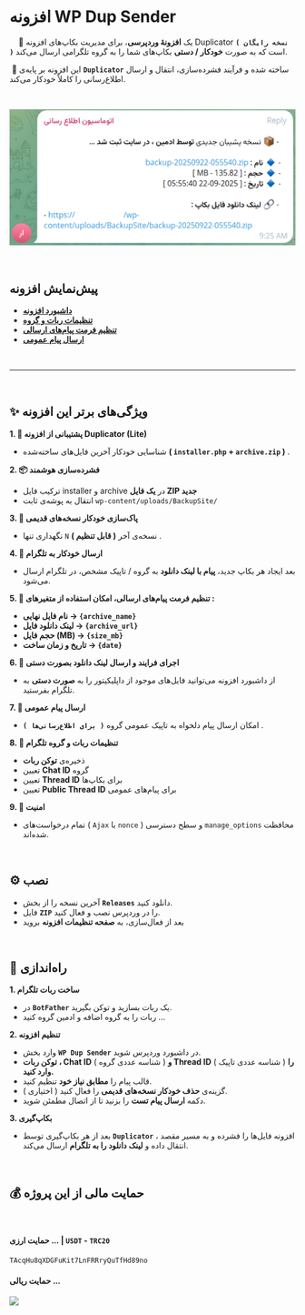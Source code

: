 # افزونه WP Dup Sender
‌ ‌ ‌
‌   📌 یک **افزونهٔ وردپرسی**، برای مدیریت بکاپ‌های افزونه Duplicator **`( نسخه رایگان )`** است که به صورت **خودکار / دستی** بکاپ‌های شما را به گروه تلگرامی ارسال می‌کند.

‌   📌 این افزونه بر پایه‌ی  **` Duplicator `** ساخته شده و فرآیند فشرده‌سازی، انتقال و ارسال اطلاع‌رسانی را کاملاً خودکار می‌کند.

‌
<p align="center">
  <img src="https://github.com/im-JvD/WP-Dup-Sender/blob/main/Pic/ShowMessage.jpg" width="720px" />
</p>

‌
## پیش‌نمایش افزونه 
- <b><a href="https://github.com/im-JvD/WP-Dup-Sender/blob/main/Pic/Dashboard.jpg" > داشبورد افزونه </a></b>
- <b><a href="https://github.com/im-JvD/WP-Dup-Sender/blob/main/Pic/BotSettings.jpg" > تنظیمات ربات و گروه </a></b>
- <b><a href="https://github.com/im-JvD/WP-Dup-Sender/blob/main/Pic/MessageTemp.jpg" > تنظیم فرمت پیام‌های ارسالی </a></b>
- <b><a href="https://github.com/im-JvD/WP-Dup-Sender/blob/main/Pic/SendMessage.jpg" > ارسال پیام عمومی </a></b>

‌
___

‌
## ✨ ویژگی‌های برتر این افزونه
 **1. 📂 پشتیبانی از افزونه Duplicator (Lite)**
- شناسایی خودکار آخرین فایل‌های ساخته‌شده **( ` installer.php ` + ` archive.zip ` )** .

 **2. 📦 فشرده‌سازی هوشمند**
- ترکیب فایل installer و archive در **یک فایل ZIP جدید**
- انتقال به پوشه‌ی ثابت ` wp-content/uploads/BackupSite/ `

 **3. 🔴 پاک‌سازی خودکار نسخه‌های قدیمی**
- نگهداری تنها ` N ` نسخه‌ی آخر **( قابل تنظیم )** .

 **4. 🔰 ارسال خودکار به تلگرام**
- بعد ایجاد هر بکاپ جدید، **پیام با لینک دانلود** به گروه / تاپیک مشخص، در تلگرام ارسال می‌شود.

 **5. 🔶 تنظیم فرمت پیام‌های ارسالی، امکان استفاده از متغیرهای :**
- **نام فایل نهایی → ` {archive_name} `**
- **لینک دانلود فایل → ` {archive_url} `**
- **حجم فایل (MB) → ` {size_mb} `**
- **تاریخ و زمان ساخت → ` {date} `**

 **6. 🔧 اجرای فرایند و ارسال لینک دانلود بصورت دستی**
- از داشبورد افزونه می‌توانید فایل‌های موجود از داپلیکیتور را به **صورت دستی** به تلگرام بفرستید.

 **7. 📢 ارسال پیام عمومی**
- امکان ارسال پیام دلخواه به تاپیک عمومی گروه **`( برای اطلاع‌رسانی‌ها )`** .

 **8. 🔑 تنظیمات ربات و گروه تلگرام**
- ذخیره‌ی **توکن ربات**
- تعیین **Chat ID** گروه
- تعیین **Thread ID** برای بکاپ‌ها
- تعیین **Public Thread ID** برای پیام‌های عمومی

 **9. 🔐 امنیت**
- تمام درخواست‌های ( ` Ajax ` با ` nonce ` ) و سطح دسترسی ` manage_options ` محافظت شده‌اند.

‌
## ⚙️ نصب
- آخرین نسخه را از بخش **` Releases `** دانلود کنید.
- فایل **` ZIP `** را در وردپرس نصب و فعال کنید.
- بعد از فعال‌سازی، به **صفحه تنظیمات افزونه** بروید

‌
## 🚀 راه‌اندازی
**1. ساخت ربات تلگرام**
- در **` BotFather `** یک ربات بسازید و توکن بگیرید.
- ربات را به گروه اضافه و ادمین گروه کنید ...

**2. تنظیم افزونه**
- وارد بخش **` WP Dup Sender `** در داشبورد وردپرس شوید.
  ‌
  ‌
- **توکن ربات ، Chat ID** ( شناسه عددی گروه ) **و Thread ID** ( شناسه عددی تاپیک ) **را وارد کنید.** 
- قالب پیام را **مطابق نیاز خود** تنظیم کنید.
- گزینه‌ی **حذف خودکار نسخه‌های قدیمی** را فعال کنید ( اختیاری ).
- دکمه **ارسال پیام تست** را بزنید تا از اتصال مطمئن شوید.

**3. بکاپ‌گیری**
- بعد از هر بکاپ‌گیری توسط **` Duplicator `** ، افزونه فایل‌ها را فشرده و به مسیر مقصد انتقال داده و **لینک دانلود را به تلگرام** ارسال می‌کند.

‌
## 💰 حمایت‌ مالی از این پروژه 
‌
#### حمایت ارزی ... | **`‌USDT` - `TRC20`**

```
TAcqHu8qXDGFuKit7LnFRRryQuTfHd89no
```

#### حمایت ریالی ...
<a href="https://www.coffeebede.com/mohamadjavadkarimi"><img class="img-fluid" src="https://coffeebede.ir/DashboardTemplateV2/app-assets/images/banner/default-yellow.svg" /></a>

